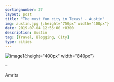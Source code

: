 ```yaml
---
sortingnumber: 27
layout: post
title: "The most fun city in Texas! - Austin"
img: austin.jpg {:height="750px" width="400px"}
date: 2019-07-04 12:55:00 +0300
description: Austin
tag: [Travel, Blogging, City]
type: cities
---
```




![image1]({{site.baseurl}}/assets/img/austin/1.jpg){:height="400px" width="840px"}











–

Amrita
